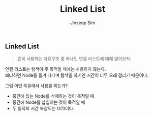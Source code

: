 ﻿---
layout: post
title: "Linked List"
categories: Algorithm
tags: [cpp]
author:
  - Jinseop Sim
---

## Linked List
> 흔히 사용하는 자료구조 중 하나인 연결 리스트에 대해 알아보자.  

연결 리스트는 탐색이 주 목적일 때에는 사용하지 않는다.  
왜냐하면 Node를 옮겨 다니며 탐색을 하기엔 시간이 너무 오래 걸리기 때문이다.  

그럼 어떤 이유에서 사용을 하는가?  
- 중간에 있는 Node를 삭제하는 것이 목적일 때
- 중간에 Node를 삽입하는 것이 목적일 때
- 두 동작의 시간 복잡도는 O(1)이다.